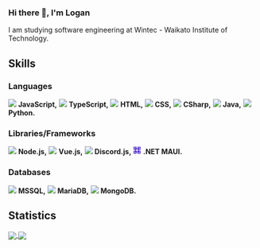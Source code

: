 ### Hi there 👋, I'm Logan

I am studying software engineering at Wintec - Waikato Institute of Technology.

## Skills
### Languages
<p>
<!-- JavaScript -->
<img src="https://cdn.jsdelivr.net/gh/devicons/devicon@latest/icons/javascript/javascript-original.svg" width="16px" /> <strong>JavaScript,</strong>
<!-- TypeScript -->
<img src="https://cdn.jsdelivr.net/gh/devicons/devicon@latest/icons/typescript/typescript-original.svg" width="16px" /> <strong>TypeScript,</strong>
<!-- HTML -->
<img src="https://cdn.jsdelivr.net/gh/devicons/devicon@latest/icons/html5/html5-original.svg" width="16px" /> <strong>HTML,</strong>
<!-- CSS -->
<img src="https://cdn.jsdelivr.net/gh/devicons/devicon@latest/icons/css3/css3-original.svg" width="16px" /> <strong>CSS,</strong>
<!-- C# -->
<img src="https://cdn.jsdelivr.net/gh/devicons/devicon@latest/icons/csharp/csharp-original.svg" width="16px"  /> <strong>CSharp,</strong>
<!-- Java -->
<img src="https://cdn.jsdelivr.net/gh/devicons/devicon@latest/icons/java/java-original.svg" width="16px" /> <strong>Java,</strong>
<!--Python-->
<img src="https://cdn.jsdelivr.net/gh/devicons/devicon@latest/icons/python/python-original.svg" width="16px" /> <strong>Python.</strong>
</p>

### Libraries/Frameworks
<p>
<!-- Node.js -->
<img src="https://cdn.jsdelivr.net/gh/devicons/devicon@latest/icons/nodejs/nodejs-original.svg" width="16px" /> <strong>Node.js,</strong>
<!-- Vue.js -->
<img src="https://cdn.jsdelivr.net/gh/devicons/devicon@latest/icons/vuejs/vuejs-original.svg" width="16px" /> <strong>Vue.js,</strong>
<!-- Discord.js -->
<img src="https://cdn.jsdelivr.net/gh/devicons/devicon@latest/icons/discordjs/discordjs-original.svg" width="16px" /> <strong>Discord.js,</strong>
<!-- .NET MAUI -->
<img src="./assets/icons/dotnet-maui.png" width="16px" /> <strong>.NET MAUI.</strong>
</p>

### Databases
<p>
<!-- MSSQL -->
<img src="https://cdn.jsdelivr.net/gh/devicons/devicon@latest/icons/microsoftsqlserver/microsoftsqlserver-original.svg" width="16px" /> <strong>MSSQL,</strong>
<!-- MariaDB -->
<img src="https://cdn.jsdelivr.net/gh/devicons/devicon@latest/icons/mariadb/mariadb-original.svg" width="16px" /> <strong>MariaDB,</strong>
<!-- MongoDB -->
<img src="https://cdn.jsdelivr.net/gh/devicons/devicon@latest/icons/mongodb/mongodb-original.svg" width="16px" /> <strong>MongoDB.</strong>
</p>

## Statistics
<a href="https://github.com/anuraghazra/github-readme-stats">
    <img src="https://github-readme-stats.vercel.app/api?username=block354&count_private=true" align="center" height="200px" />
</a>
<a href="https://github.com/anuraghazra/github-readme-stats">
    <img src="https://github-readme-stats.vercel.app/api/top-langs/?username=block354&count_private=true&layout=compact" align="center" height="200px"  />
</a>

<!--
**block354/block354** is a ✨ _special_ ✨ repository because its `README.md` (this file) appears on your GitHub profile.

Here are some ideas to get you started:

- 🔭 I’m currently working on ...
- 🌱 I’m currently learning ...
- 👯 I’m looking to collaborate on ...
- 🤔 I’m looking for help with ...
- 💬 Ask me about ...
- 📫 How to reach me: ...
- 😄 Pronouns: ...
- ⚡ Fun fact: ...
-->